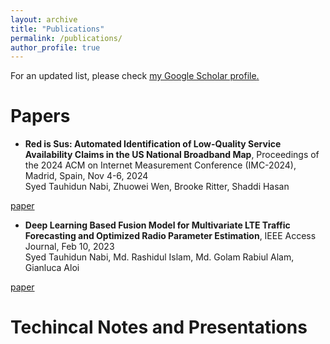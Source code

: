 ```yaml
---
layout: archive
title: "Publications"
permalink: /publications/
author_profile: true
---
```


For an updated list, please check <u><a href="https://scholar.google.com/citations?user=kPfhelMAAAAJ&hl=en&inst=13410158990364976897">my Google Scholar profile</a>.</u>


# Papers

- **Red is Sus: Automated Identification of Low-Quality Service Availability Claims in the US National Broadband Map**, Proceedings of the 2024 ACM on Internet Measurement Conference (IMC-2024), Madrid, Spain, Nov 4-6, 2024  
Syed Tauhidun Nabi, Zhuowei Wen, Brooke Ritter, Shaddi Hasan

[paper](https://dl.acm.org/doi/abs/10.1145/3646547.3688441)

- **Deep Learning Based Fusion Model for Multivariate LTE Traffic Forecasting and Optimized Radio Parameter Estimation**, IEEE Access Journal, Feb 10, 2023  
Syed Tauhidun Nabi, Md. Rashidul Islam, Md. Golam Rabiul Alam, Gianluca Aloi  

[paper](https://ieeexplore.ieee.org/abstract/document/10042176)


# Techincal Notes and Presentations
